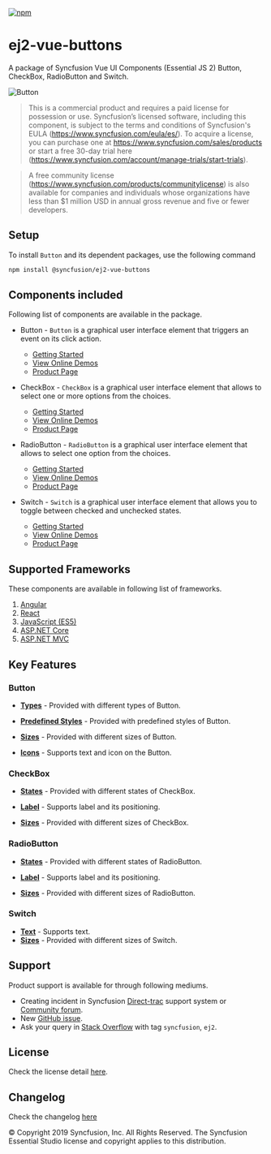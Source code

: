 [![npm](http://ej2.syncfusion.com/github-badges?package=@syncfusion/ej2-vue-buttons)](https://www.npmjs.com/package/@syncfusion/ej2-vue-buttons)

# ej2-vue-buttons

A package of Syncfusion Vue UI Components (Essential JS 2) Button, CheckBox, RadioButton and Switch.

![Button](https://ej2.syncfusion.com/products/images/button/readme.gif)

> This is a commercial product and requires a paid license for possession or use. Syncfusion’s licensed software, including this component, is subject to the terms and conditions of Syncfusion's EULA (https://www.syncfusion.com/eula/es/). To acquire a license, you can purchase one at https://www.syncfusion.com/sales/products or start a free 30-day trial here (https://www.syncfusion.com/account/manage-trials/start-trials).

> A free community license (https://www.syncfusion.com/products/communitylicense) is also available for companies and individuals whose organizations have less than $1 million USD in annual gross revenue and five or fewer developers.

## Setup

To install `Button` and its dependent packages, use the following command

```sh
npm install @syncfusion/ej2-vue-buttons
```

## Components included

Following list of components are available in the package.

* Button - `Button` is a graphical user interface element that triggers an event on its click action.
    * [Getting Started](https://ej2.syncfusion.com/vue/documentation/button/getting-started?utm_source=npm&utm_campaign=button)
    * [View Online Demos](https://ej2.syncfusion.com/vue/demos/?utm_source=npm&utm_campaign=button#/material/button/default.html)
    * [Product Page](https://www.syncfusion.com/vue-ui-components/button)

* CheckBox - `CheckBox` is a graphical user interface element that allows to select one or more options from the choices.
    * [Getting Started](https://ej2.syncfusion.com/vue/documentation/check-box/getting-started?utm_source=npm&utm_campaign=check-box)
    * [View Online Demos](https://ej2.syncfusion.com/vue/demos/?utm_source=npm&utm_campaign=check-box#/material/button/check-box.html)
    * [Product Page](https://www.syncfusion.com/vue-ui-components/checkbox)

* RadioButton - `RadioButton` is a graphical user interface element that allows to select one option from the choices.
    * [Getting Started](https://ej2.syncfusion.com/vue/documentation/radio-button/getting-started?utm_source=npm&utm_campaign=radio-button)
    * [View Online Demos](https://ej2.syncfusion.com/vue/demos/?utm_source=npm&utm_campaign=radio-button#/material/button/radio-button.html)
    * [Product Page](https://www.syncfusion.com/vue-ui-components/radio-button)

* Switch - `Switch` is a graphical user interface element that allows you to toggle between checked and unchecked states.
    * [Getting Started](https://ej2.syncfusion.com/vue/documentation/switch/getting-started?utm_source=npm&utm_campaign=switch)
    * [View Online Demos](https://ej2.syncfusion.com/vue/demos/?utm_source=npm&utm_campaign=switch#/material/button/switch.html)
    * [Product Page](https://www.syncfusion.com/vue-ui-components/toggle-switch-button)

## Supported Frameworks

These components are available in following list of frameworks.

1. [Angular](https://github.com/syncfusion/ej2-angular-ui-components/tree/master/components/buttons?utm_source=npm&utm_campaign=button)
2. [React](https://github.com/syncfusion/ej2-react-ui-components/tree/master/components/buttons?utm_source=npm&utm_campaign=button)
3. [JavaScript (ES5)](https://www.syncfusion.com/javascript-ui-controls)
4. [ASP.NET Core](https://www.syncfusion.com/aspnet-core-ui-controls)
5. [ASP.NET MVC](https://www.syncfusion.com/aspnet-mvc-ui-controls)

## Key Features

### Button

* [**Types**](https://ej2.syncfusion.com/vue/documentation/button/types-and-styles#button-types) - Provided with different types of Button.

* [**Predefined Styles**](https://ej2.syncfusion.com/vue/documentation/button/types-and-styles#button-styles) - Provided with predefined styles of Button.

* [**Sizes**](https://ej2.syncfusion.com/vue/documentation/button/types-and-styles#button-size) - Provided with different sizes of Button.

* [**Icons**](https://ej2.syncfusion.com/vue/documentation/button/types-and-styles#icons) - Supports text and icon on the Button.

### CheckBox

* [**States**](https://ej2.syncfusion.com/vue/documentation/check-box/getting-started#change-the-checkbox-state) - Provided with different states of CheckBox.

* [**Label**](https://ej2.syncfusion.com/vue/documentation/check-box/label-and-size#label) - Supports label and its positioning.

* [**Sizes**](https://ej2.syncfusion.com/vue/documentation/check-box/label-and-size#size) - Provided with different sizes of CheckBox.

### RadioButton

* [**States**](https://ej2.syncfusion.com/vue/documentation/radio-button/getting-started#change-the-radiobutton-state) - Provided with different states of RadioButton.

* [**Label**](https://ej2.syncfusion.com/vue/documentation/radio-button/label-and-size#label) - Supports label and its positioning.

* [**Sizes**](https://ej2.syncfusion.com/vue/documentation/radio-button/label-and-size#size) - Provided with different sizes of RadioButton.

### Switch

* [**Text**](https://ej2.syncfusion.com/vue/documentation/switch/getting-started#set-text-on-switch) - Supports text.
* [**Sizes**](https://ej2.syncfusion.com/vue/documentation/switch/how-to#change-size) - Provided with different sizes of Switch.

## Support

Product support is available for through following mediums.

* Creating incident in Syncfusion [Direct-trac](https://www.syncfusion.com/support/directtrac/incidents?utm_source=npm&utm_campaign=button) support system or [Community forum](https://www.syncfusion.com/forums?utm_source=npm&utm_campaign=button).
* New [GitHub issue](https://github.com/syncfusion/ej2-vue-ui-components/issues/new).
* Ask your query in [Stack Overflow](https://stackoverflow.com/?utm_source=npm&utm_campaign=button) with tag `syncfusion`, `ej2`.

## License

Check the license detail [here](https://github.com/syncfusion/ej2-vue-ui-components/blob/master/license).

## Changelog

Check the changelog [here](https://github.com/syncfusion/ej2-vue-ui-components/blob/master/components/buttons/CHANGELOG.md)

© Copyright 2019 Syncfusion, Inc. All Rights Reserved. The Syncfusion Essential Studio license and copyright applies to this distribution.
